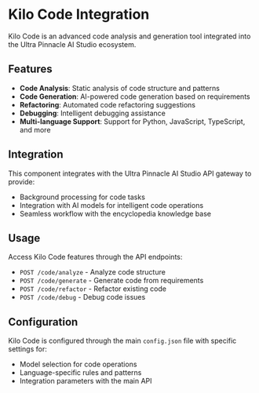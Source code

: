 # Kilo Code Integration

Kilo Code is an advanced code analysis and generation tool integrated into the Ultra Pinnacle AI Studio ecosystem.

## Features

- **Code Analysis**: Static analysis of code structure and patterns
- **Code Generation**: AI-powered code generation based on requirements
- **Refactoring**: Automated code refactoring suggestions
- **Debugging**: Intelligent debugging assistance
- **Multi-language Support**: Support for Python, JavaScript, TypeScript, and more

## Integration

This component integrates with the Ultra Pinnacle AI Studio API gateway to provide:
- Background processing for code tasks
- Integration with AI models for intelligent code operations
- Seamless workflow with the encyclopedia knowledge base

## Usage

Access Kilo Code features through the API endpoints:
- `POST /code/analyze` - Analyze code structure
- `POST /code/generate` - Generate code from requirements
- `POST /code/refactor` - Refactor existing code
- `POST /code/debug` - Debug code issues

## Configuration

Kilo Code is configured through the main `config.json` file with specific settings for:
- Model selection for code operations
- Language-specific rules and patterns
- Integration parameters with the main API
